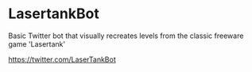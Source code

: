 # LasertankBot
Basic Twitter bot that visually recreates levels from the classic freeware game 'Lasertank'

https://twitter.com/LaserTankBot

